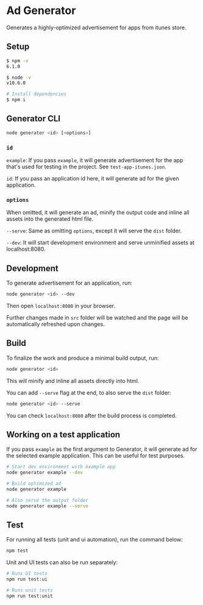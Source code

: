 # Ad Generator

Generates a highly-optimized advertisement for apps from itunes store.

## Setup

```sh
$ npm -v
6.1.0

$ node -v
v10.6.0

# Install dependencies
$ npm i
```

## Generator CLI

```sh
node generator <id> [<options>]
```

### `id`

`example`: If you pass `example`, it will generate advertisement for the app that's used
for testing in the project. See `test-app-itunes.json`.

`id`: If you pass an application id here, it will generate ad for the
given application.

### `options`

When omitted, it will generate an ad, minify the output code and inline all assets
into the generated html file.

`--serve`: Same as omitting `options`, except it will serve the `dist` folder.

`--dev`: It will start development environment and serve unminified assets at localhost:8080.

## Development

To generate advertisement for an application, run:

```sh
node generator <id> --dev
```

Then open `localhost:8080` in your browser.

Further changes made in `src` folder will be watched and the page will be
automatically refreshed upon changes.

## Build

To finalize the work and produce a minimal build output, run:

```sh
node generator <id>
```

This will minify and inline all assets directly into html.

You can add `--serve` flag at the end, to also serve the `dist` folder:

```sh
node generator <id> --serve
```

You can check `localhost:8080` after the build process is completed.

## Working on a test application

If you pass `example` as the first argument to Generator, it will generate ad for
the selected example application. This can be useful for test purposes.

```sh
# Start dev environment with example app
node generator example --dev

# Build optimized ad
node generator example

# Also serve the output folder
node generator example --serve
```

## Test

For running all tests (unit and ui automation), run the command below:

```sh
npm test
```

Unit and UI tests can also be run separately:

```sh
# Runs UI tests
npm run test:ui

# Runs unit tests
npm run test:unit
```

